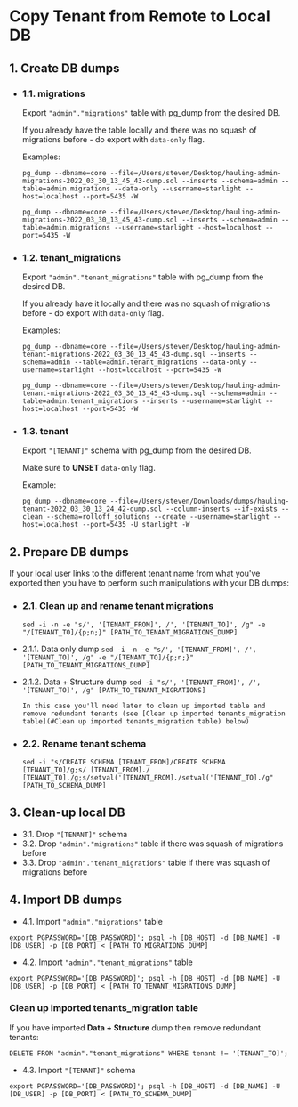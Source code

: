 # Copy Tenant from Remote to Local DB

## 1. Create DB dumps

- ### 1.1. migrations

  Export `"admin"."migrations"` table with pg_dump from the desired DB.

  If you already have the table locally and there was no squash of migrations before - do export with `data-only` flag.

  Examples:

  `pg_dump --dbname=core --file=/Users/steven/Desktop/hauling-admin-migrations-2022_03_30_13_45_43-dump.sql --inserts --schema=admin --table=admin.migrations --data-only --username=starlight --host=localhost --port=5435 -W`

  `pg_dump --dbname=core --file=/Users/steven/Desktop/hauling-admin-migrations-2022_03_30_13_45_43-dump.sql --inserts --schema=admin --table=admin.migrations --username=starlight --host=localhost --port=5435 -W`

- ### 1.2. tenant_migrations

  Export `"admin"."tenant_migrations"` table with pg_dump from the desired DB.

  If you already have it locally and there was no squash of migrations before - do export with `data-only` flag.

  Examples:

  `pg_dump --dbname=core --file=/Users/steven/Desktop/hauling-admin-tenant-migrations-2022_03_30_13_45_43-dump.sql --inserts --schema=admin --table=admin.tenant_migrations --data-only --username=starlight --host=localhost --port=5435 -W`

  `pg_dump --dbname=core --file=/Users/steven/Desktop/hauling-admin-tenant-migrations-2022_03_30_13_45_43-dump.sql --schema=admin --table=admin.tenant_migrations --inserts --username=starlight --host=localhost --port=5435 -W`

- ### 1.3. tenant

  Export `"[TENANT]"` schema with pg_dump from the desired DB.

  Make sure to **UNSET** `data-only` flag.

  Example:

  `pg_dump --dbname=core --file=/Users/steven/Downloads/dumps/hauling-tenant-2022_03_30_13_24_42-dump.sql --column-inserts --if-exists --clean --schema=rolloff_solutions --create --username=starlight --host=localhost --port=5435 -U starlight -W`

## 2. Prepare DB dumps

If your local user links to the different tenant name from what you've exported
then you have to perform such manipulations with your DB dumps:

- ### 2.1. Clean up and rename tenant migrations

  `sed -i -n -e "s/', '[TENANT_FROM]', /', '[TENANT_TO]', /g" -e "/[TENANT_TO]/{p;n;}" [PATH_TO_TENANT_MIGRATIONS_DUMP]`

- 2.1.1. Data only dump
  `sed -i -n -e "s/', '[TENANT_FROM]', /', '[TENANT_TO]', /g" -e "/[TENANT_TO]/{p;n;}" [PATH_TO_TENANT_MIGRATIONS_DUMP]`

- 2.1.2. Data + Structure dump
  `sed -i "s/', '[TENANT_FROM]', /', '[TENANT_TO]', /g" [PATH_TO_TENANT_MIGRATIONS]`

      In this case you'll need later to clean up imported table and remove redundant tenants (see [Clean up imported tenants_migration table](#Clean up imported tenants_migration table) below)

- ### 2.2. Rename tenant schema

  `sed -i "s/CREATE SCHEMA [TENANT_FROM]/CREATE SCHEMA [TENANT_TO]/g;s/ [TENANT_FROM]./ [TENANT_TO]./g;s/setval('[TENANT_FROM]./setval('[TENANT_TO]./g" [PATH_TO_SCHEMA_DUMP]`

## 3. Clean-up local DB

- 3.1. Drop `"[TENANT]"` schema
- 3.2. Drop `"admin"."migrations"` table if there was squash of migrations before
- 3.3. Drop `"admin"."tenant_migrations"` table if there was squash of migrations before

## 4. Import DB dumps

- 4.1. Import `"admin"."migrations"` table

`export PGPASSWORD='[DB_PASSWORD]'; psql -h [DB_HOST] -d [DB_NAME] -U [DB_USER] -p [DB_PORT] < [PATH_TO_MIGRATIONS_DUMP]`

- 4.2. Import `"admin"."tenant_migrations"` table

`export PGPASSWORD='[DB_PASSWORD]'; psql -h [DB_HOST] -d [DB_NAME] -U [DB_USER] -p [DB_PORT] < [PATH_TO_TENANT_MIGRATIONS_DUMP]`

### Clean up imported tenants_migration table

If you have imported **Data + Structure** dump then remove redundant tenants:

`DELETE FROM "admin"."tenant_migrations" WHERE tenant != '[TENANT_TO]';`

- 4.3. Import `"[TENANT]"` schema

`export PGPASSWORD='[DB_PASSWORD]'; psql -h [DB_HOST] -d [DB_NAME] -U [DB_USER] -p [DB_PORT] < [PATH_TO_SCHEMA_DUMP]`
